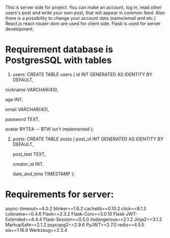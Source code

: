 This is server side for project. You can make an account, log in, read other users's post and write your own post, that will appear in common feed. Also there is a possibility to change your account data (name/email and etc.)
React.js react-router-dom are used for client side. Flask is used for server development.

# Requirement database is PostgresSQL with tables
1. users: CREATE TABLE users (
id INT GENERATED AS IDENTITY BY DEFAULT,

nickname VARCHAR(40),

age INT,

email VARCHAR(40),

password TEXT,

avatar BYTEA -- BTW isn't implemented
);

2. posts: CREATE TABLE posts (
    post_id INT GENERATED AS IDENTITY BY DEFAULT,
   
    post_text TEXT,
   
    creator_id INT,
   
    date_and_time TIMESTAMP
);

# Requirements for server:
﻿async-timeout==4.0.2
blinker==1.6.2
cachelib==0.10.2
click==8.1.3
colorama==0.4.6
Flask==2.3.2
Flask-Cors==3.0.10
Flask-JWT-Extended==4.4.4
Flask-Session==0.5.0
itsdangerous==2.1.2
Jinja2==3.1.2
MarkupSafe==2.1.2
psycopg2==2.9.6
PyJWT==2.7.0
redis==4.5.5
six==1.16.0
Werkzeug==2.3.4
